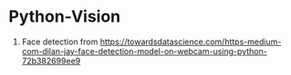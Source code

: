 # Python-Vision

1. Face detection from https://towardsdatascience.com/https-medium-com-dilan-jay-face-detection-model-on-webcam-using-python-72b382699ee9